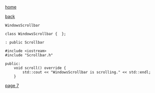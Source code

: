 [home](./page01.md)

[back](./page05.md)

```
WindowsScrollbar
```

```
class WindowsScrollbar {  };
```


```
: public Scrollbar
```

```
#include <iostream>
#include "Scrollbar.h"
```

```
public:
    void scroll() override {
        std::cout << "WindowsScrollbar is scrolling." << std::endl;
    }
```


[page 7](./page07.md)
